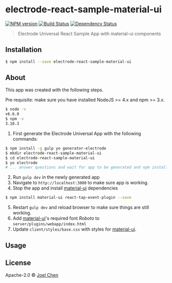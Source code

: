 # electrode-react-sample-material-ui

[![NPM version][npm-image]][npm-url] [![Build Status][travis-image]][travis-url] [![Dependency Status][daviddm-image]][daviddm-url]

> Electrode Universal React Sample App with material-ui components

## Installation

```sh
$ npm install --save electrode-react-sample-material-ui
```

## About

This app was created with the following steps.

Pre requisite: make sure you have installed NodeJS >= 4.x and npm >= 3.x.

  ```bash
  $ node -v
  v6.6.0
  $ npm -v
  3.10.3
  ```

1. First generate the Electrode Universal App with the following commands:

  ```bash
  $ npm install -g gulp yo generator-electrode
  $ mkdir electrode-react-sample-material-ui
  $ cd electrode-react-sample-material-ui
  $ yo electrode
  # ... answer questions and wait for app to be generated and npm install completed ...
  ```

2. Run `gulp dev` in the newly generated app
3. Navigate to `http://localhost:3000` to make sure app is working.
4. Stop the app and install [material-ui] dependencies

  ```bash
  $ npm install material-ui react-tap-event-plugin --save
  ```

5. Restart `gulp dev` and reload browser to make sure things are still working.
6. Add [material-ui]'s required font *Roboto* to `server/plugins/webapp/index.html`
7. Update `client/styles/base.css` with styles for [material-ui].

## Usage


## License

Apache-2.0 © [Joel Chen](https://github.com/jchip)


[npm-image]: https://badge.fury.io/js/electrode-react-sample-material-ui.svg
[npm-url]: https://npmjs.org/package/electrode-react-sample-material-ui
[travis-image]: https://travis-ci.org/jchip/electrode-react-sample-material-ui.svg?branch=master
[travis-url]: https://travis-ci.org/jchip/electrode-react-sample-material-ui
[daviddm-image]: https://david-dm.org/jchip/electrode-react-sample-material-ui.svg?theme=shields.io
[daviddm-url]: https://david-dm.org/jchip/electrode-react-sample-material-ui
[material-ui]: http://www.material-ui.com/
